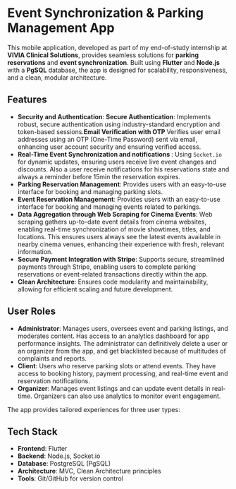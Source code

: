 <h1>Event Synchronization & Parking Management App</h1>
    <p>
        This mobile application, developed as part of my end-of-study internship at <strong>VIVIA Clinical Solutions</strong>, 
        provides seamless solutions for <strong>parking reservations</strong> and <strong>event synchronization</strong>. 
        Built using <strong>Flutter</strong> and <strong>Node.js</strong> with a <strong>PgSQL</strong> database, 
        the app is designed for scalability, responsiveness, and a clean, modular architecture.
    </p>
    <h2>Features</h2>
    <ul>
        <li><strong>Security and Authentication</strong>: <strong>Secure Authentication</strong>: Implements robust, secure authentication using industry-standard encryption and token-based sessions.<strong>Email Verification with OTP </strong> Verifies user email addresses using an OTP (One-Time Password) sent via email, enhancing user account security and ensuring verified access. </li>
        <li><strong>Real-Time Event Synchronization and notifications </strong>: Using <code>Socket.io </code> for dynamic updates, ensuring users receive live event changes and discounts. Also a user receive notifications for his reservations state and always a reminder before 15min the reservation expires.</li>
        <li><strong>Parking Reservation Management</strong>: Provides users with an easy-to-use interface for booking and managing parking slots.</li>
        <li><strong>Event Reservation Management</strong>: Provides users with an easy-to-use interface for booking and managing events related to parkings.</li>
        <li><strong>Data Aggregation through Web Scraping for Cinema Events</strong>: Web scraping gathers up-to-date event details from cinema websites, enabling real-time synchronization of movie showtimes, titles, and locations. This ensures users always see the latest events available in nearby cinema venues, enhancing their experience with fresh, relevant information.</li>
        <li><strong>Secure Payment Integration with Stripe</strong>: Supports secure, streamlined payments through Stripe, enabling users to complete parking reservations or event-related transactions directly within the app.</li>
        <li><strong>Clean Architecture</strong>: Ensures code modularity and maintainability, allowing for efficient scaling and future development.</li>
    </ul>
    <h2>User Roles</h2>
     <ul>
        <li><strong>Administrator</strong>: Manages users, oversees event and parking listings, and moderates content. Has access to an analytics dashboard for app performance insights. The administrator can definitively delete a user or an organizer from the app, and get blacklisted because of multitudes of complaints and reports.</li>
        <li><strong>Client</strong>: Users who reserve parking slots or attend events. They have access to booking history, payment processing, and real-time event and reservation notifications.</li>
        <li><strong>Organizer</strong>: Manages event listings and can update event details in real-time. Organizers can also use analytics to monitor event engagement.</li>
    </ul>
    <p>The app provides tailored experiences for three user types:</p>
    <h2>Tech Stack</h2>
    <ul>
        <li><strong>Frontend</strong>: Flutter</li>
        <li><strong>Backend</strong>: Node.js, Socket.io</li>
        <li><strong>Database</strong>: PostgreSQL (PgSQL)</li>
        <li><strong>Architecture</strong>: MVC, Clean Architecture principles</li>
        <li><strong>Tools</strong>: Git/GitHub for version control</li>
    </ul>
